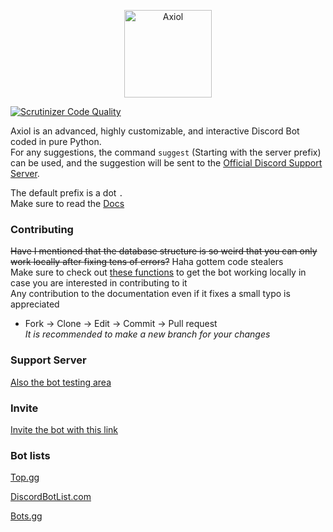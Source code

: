 <p align="center">
  <a href="https://discord.com/api/oauth2/authorize?client_id=843484459113775114&permissions=8&scope=bot">
    <img
      alt="Axiol"
      src="https://cdn.discordapp.com/attachments/843519647055609856/845662999686414336/Logo1.png"
      width="140"
    />
  </a>
</p>

[![Scrutinizer Code Quality](https://scrutinizer-ci.com/g/GitBolt/Axiol/badges/quality-score.png?b=master)](https://scrutinizer-ci.com/g/GitBolt/Axiol/?branch=master)
<!-- hopefully will improve -->

Axiol is an advanced, highly customizable, and interactive Discord Bot coded in pure Python.</br>
For any suggestions, the command `suggest` (Starting with the server prefix) can be used, and the suggestion will be sent to the
[Official Discord Support Server](https://discord.gg/Rzz5WS9jXW).</br>

The default prefix is a dot `.` </br>
Make sure to read the [Docs](/DOCS.md)

### Contributing
~~Have I mentioned that the database structure is so weird that you can only work locally after fixing tens of errors?~~ Haha gottem code stealers</br>
Make sure to check out [these functions](axiol/functions.py) to get the bot working locally in case you are interested in contributing to it </br>
Any contribution to the documentation even if it fixes a small typo is appreciated

- Fork → Clone → Edit → Commit → Pull request </br>
*It is recommended to make a new branch for your changes*

### Support Server
[Also the bot testing area](https://discord.gg/Rzz5WS9jXW)

### Invite
[Invite the bot with this link](https://discord.com/oauth2/authorize?client_id=884099662653562961&permissions=2617633878&scope=applications.commands%20bot)

### Bot lists
[Top.gg](https://top.gg/bot/843484459113775114/vote) </br>

[DiscordBotList.com](https://discordbotlist.com/bots/axiol/upvote)

[Bots.gg](https://discord.bots.gg/bots/843484459113775114)
